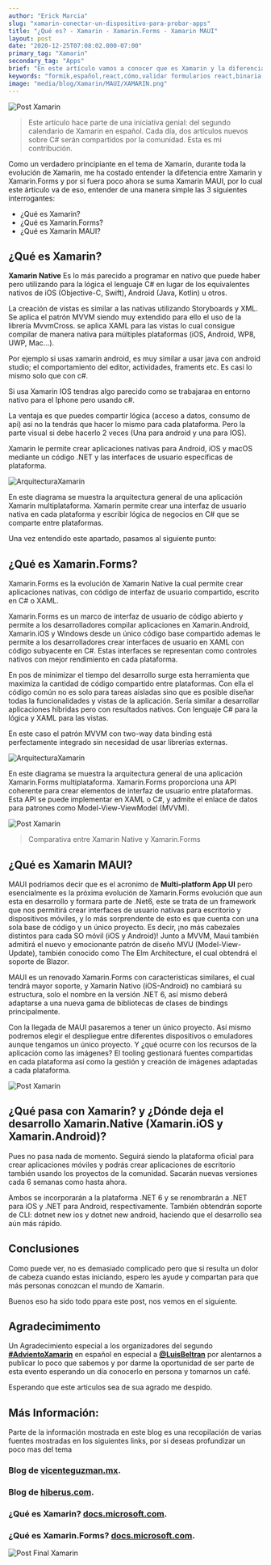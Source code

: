 ```yaml
---
author: "Erick Marcia"
slug: "xamarin-conectar-un-dispositivo-para-probar-apps"
title: "¿Qué es? - Xamarin - Xamarin.Forms - Xamarin MAUI"
layout: post
date: "2020-12-25T07:08:02.000-07:00"
primary_tag: "Xamarin"
secondary_tag: "Apps"
brief: "En este artículo vamos a conocer que es Xamarin y la diferencia entre Xamarin Forms y Xamarin MAUI"
keywords: "formik,español,react,cómo,validar formularios react,binaria,blog"
image: "media/blog/Xamarin/MAUI/XAMARIN.png"
---
```


![Post Xamarin](media/blog/Xamarin/MAUI/Xamarin-MAUI.png)

> Este artículo hace parte de una iniciativa genial: del segundo calendario de Xamarin en español. Cada día, dos artículos nuevos sobre C# serán compartidos por la comunidad. Esta es mi contribución.

Como un verdadero principiante en el tema de Xamarin, durante toda la evolución de Xamarin, me ha costado entender la difetencia entre Xamarin y Xamarin.Forms y por si fuera poco ahora se suma Xamarin MAUI, por lo cual este árticulo va de eso, entender de una manera simple las 3 siguientes interrogantes:

- ¿Qué es Xamarin?
- ¿Qué es Xamarin.Forms?
- ¿Qué es Xamarin MAUI?

<!-- # **¿Qué es Xamarin?** -->

## **¿Qué es Xamarin?**

**Xamarin Native** Es lo más parecido a programar en nativo que puede haber pero utilizando para la lógica el lenguaje C# en lugar de los equivalentes nativos de iOS (Objective-C, Swift), Android (Java, Kotlin) u otros.

La creación de vistas es similar a las nativas utilizando Storyboards y XML. Se aplica el patrón MVVM siendo muy extendido para ello el uso de la librería MvvmCross. se aplica XAML para las vistas lo cual consigue compilar de manera nativa para múltiples plataformas (iOS, Android, WP8, UWP, Mac…).

Por ejemplo si usas xamarin android, es muy similar a usar java con android studio; el comportamiento del editor, actividades, framents etc. Es casi lo mismo solo que con c#.

Si usa Xamarin IOS tendras algo parecido como se trabajaraa en entorno nativo para el Iphone pero usando c#.

La ventaja es que puedes compartir lógica (acceso a datos, consumo de api) así no la tendrás que hacer lo mismo para cada plataforma. Pero la parte visual si debe hacerlo 2 veces (Una para android y una para IOS).

Xamarin le permite crear aplicaciones nativas para Android, iOS y macOS mediante un código .NET y las interfaces de usuario específicas de plataforma.

![ArquitecturaXamarin](media/blog/Xamarin/MAUI/xamarin-architecture.png)

En este diagrama se muestra la arquitectura general de una aplicación Xamarin multiplataforma. Xamarin permite crear una interfaz de usuario nativa en cada plataforma y escribir lógica de negocios en C# que se comparte entre plataformas.

Una vez entendido este apartado, pasamos al siguiente punto:

## **¿Qué es Xamarin.Forms?**

Xamarin.Forms es la evolución de Xamarin Native la cual permite crear aplicaciones nativas, con código de interfaz de usuario compartido, escrito en C# o XAML.

Xamarin.Forms es un marco de interfaz de usuario de código abierto y permite a los desarrolladores compilar aplicaciones en Xamarin.Android, Xamarin.iOS y Windows desde un único código base compartido ademas le permite a los desarrolladores crear interfaces de usuario en XAML con código subyacente en C#. Estas interfaces se representan como controles nativos con mejor rendimiento en cada plataforma.

En pos de minimizar el tiempo del desarrollo surge esta herramienta que maximiza la cantidad de código compartido entre plataformas. Con ella el código común no es solo para tareas aisladas sino que es posible diseñar todas la funcionalidades y vistas de la aplicación. Sería similar a desarrollar aplicaciones híbridas pero con resultados nativos. Con lenguaje C# para la lógica y XAML para las vistas.

En este caso el patrón MVVM con two-way data binding está perfectamente integrado sin necesidad de usar librerías externas.

![ArquitecturaXamarin](media/blog/Xamarin/MAUI/xamarin-forms-architecture.png)

En este diagrama se muestra la arquitectura general de una aplicación Xamarin.Forms multiplataforma. Xamarin.Forms proporciona una API coherente para crear elementos de interfaz de usuario entre plataformas. Esta API se puede implementar en XAML o C#, y admite el enlace de datos para patrones como Model-View-ViewModel (MVVM).

![Post Xamarin](media/blog/Xamarin/MAUI/xamarin-compare.png)

> Comparativa entre Xamarin Native y Xamarin.Forms

## **¿Qué es Xamarin MAUI?**

MAUI podriamos decir que es el acronimo de **Multi-platform App UI** pero esencialmente es la próxima evolución de Xamarin.Forms evolución que aun esta en desarrollo y formara parte de .Net6, este se trata de un framework que nos permitirá crear interfaces de usuario nativas para escritorio y dispositivos móviles, y lo más sorprendente de esto es que cuenta con una sola base de código y un único proyecto. Es decir, ¡no más cabezales distintos para cada SO móvil (iOS y Android)! Junto a MVVM, Maui también admitirá el nuevo y emocionante patrón de diseño MVU (Model-View-Update), también conocido como The Elm Architecture, el cual obtendrá el soporte de Blazor.

MAUI es un renovado Xamarin.Forms con características similares, el cual tendrá mayor soporte, y Xamarin Nativo (iOS-Android) no cambiará su estructura, solo el nombre en la versión .NET 6, así mismo deberá adaptarse a una nueva gama de bibliotecas de clases de bindings principalmente.

Con la llegada de MAUI pasaremos a tener un único proyecto. Así mismo podremos elegir el despliegue entre diferentes dispositivos o emuladores aunque tengamos un único proyecto. Y ¿qué ocurre con los recursos de la aplicación como las imágenes? El tooling gestionará fuentes compartidas en cada plataforma así como la gestión y creación de imágenes adaptadas a cada plataforma.

![Post Xamarin](media/blog/Xamarin/MAUI/maui-01-overview.png)

## **¿Qué pasa con Xamarin? y ¿Dónde deja el desarrollo Xamarin.Native (Xamarin.iOS y Xamarin.Android)?**

Pues no pasa nada de momento. Seguirá siendo la plataforma oficial para crear aplicaciones móviles y podrás crear aplicaciones de escritorio también usando los proyectos de la comunidad. Sacarán nuevas versiones cada 6 semanas como hasta ahora.

Ambos se incorporarán a la plataforma .NET 6 y se renombrarán a .NET para iOS y .NET para Android, respectivamente. También obtendrán soporte de CLI: dotnet new ios y dotnet new android, haciendo que el desarrollo sea aún más rápido.

## **Conclusiones**

Como puede ver, no es demasiado complicado pero que si resulta un dolor de cabeza cuando estas iniciando, espero les ayude y compartan para que más personas conozcan el mundo de Xamarin.

Buenos eso ha sido todo ppara este post, nos vemos en el siguiente.

## **Agradecimimento**

Un Agradecimiento especial a los organizadores del segundo
**[#AdvientoXamarin](https://www.luisbeltran.mx/2020/11/16/segundo-calendario-de-adviento-de-xamarin-en-espanol/?fbclid=IwAR2u3F4mTPj_WffRTmK5U3IHVcSiSyPUbwbuTxvOk2lWmHyVZO5zvA67wFU)** en español en especial a **[@LuisBeltran](https://www.facebook.com/groups/1787797968167722/user/100001759697510/)** por alentarnos a publicar lo poco que sabemos y por darme la oportunidad de ser parte de esta evento esperando un día conocerlo en persona y tomarnos un café.

Esperando que este articulos sea de sua agrado me despido.

## **Más Información:**

Parte de la información mostrada en este blog es una recopilación de varias fuentes mostradas en los siguientes links, por si deseas profundizar un poco mas del tema

### Blog de [vicenteguzman.mx](https://vicenteguzman.mx/2020/05/21/adios-xamarin-forms-hola-maui/).

### Blog de [hiberus.com](https://www.hiberus.com/crecemos-contigo/xamarin-desarrollo-multiplataforma-nativo/#:~:text=Xamarin%20es%20un%20entorno%20de%20desarrollo%20de%20apps,para%20m%C3%BAltiples%20plataformas%20%28iOS%2C%20Android%2C%20WP8%2C%20UWP%2C%20Mac%E2%80%A6%29.).

### ¿Qué es Xamarin? [docs.microsoft.com](https://docs.microsoft.com/es-es/xamarin/get-started/what-is-xamarin).

### ¿Qué es Xamarin.Forms? [docs.microsoft.com](https://docs.microsoft.com/es-es/xamarin/get-started/what-is-xamarin-forms).

![Post Final Xamarin](media/blog/Xamarin/MAUI/Que-es-xamarin.png)
